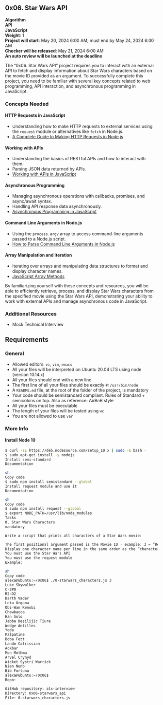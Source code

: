 ## 0x06. Star Wars API

**Algorithm**  
**API**  
**JavaScript**  
**Weight**: 1  
**Project will start**: May 20, 2024 6:00 AM, must end by May 24, 2024 6:00 AM  
**Checker will be released**: May 21, 2024 6:00 AM  
**An auto review will be launched at the deadline**

The “0x06. Star Wars API” project requires you to interact with an external API to fetch and display information about Star Wars characters based on the movie ID provided as an argument. To successfully complete this project, you need to be familiar with several key concepts related to web programming, API interaction, and asynchronous programming in JavaScript.

### Concepts Needed

#### HTTP Requests in JavaScript
- Understanding how to make HTTP requests to external services using the `request` module or alternatives like `fetch` in Node.js.
- [A Complete Guide to Making HTTP Requests in Node.js](#)

#### Working with APIs
- Understanding the basics of RESTful APIs and how to interact with them.
- Parsing JSON data returned by APIs.
- [Working with APIs in JavaScript](#)

#### Asynchronous Programming
- Managing asynchronous operations with callbacks, promises, and async/await syntax.
- Handling API response data asynchronously.
- [Asynchronous Programming in JavaScript](#)

#### Command Line Arguments in Node.js
- Using the `process.argv` array to access command-line arguments passed to a Node.js script.
- [How to Parse Command Line Arguments in Node.js](#)

#### Array Manipulation and Iteration
- Iterating over arrays and manipulating data structures to format and display character names.
- [JavaScript Array Methods](#)

By familiarizing yourself with these concepts and resources, you will be able to efficiently retrieve, process, and display Star Wars characters from the specified movie using the Star Wars API, demonstrating your ability to work with external APIs and manage asynchronous code in JavaScript.

### Additional Resources
- Mock Technical Interview

## Requirements

### General
- Allowed editors: `vi`, `vim`, `emacs`
- All your files will be interpreted on Ubuntu 20.04 LTS using node (version 10.14.x)
- All your files should end with a new line
- The first line of all your files should be exactly `#!/usr/bin/node`
- A `README.md` file, at the root of the folder of the project, is mandatory
- Your code should be semistandard compliant. Rules of Standard + semicolons on top. Also as reference: AirBnB style
- All your files must be executable
- The length of your files will be tested using `wc`
- You are not allowed to use `var`

### More Info

#### Install Node 10
```sh
$ curl -sL https://deb.nodesource.com/setup_10.x | sudo -E bash -
$ sudo apt-get install -y nodejs
Install semi-standard
Documentation

sh
Copy code
$ sudo npm install semistandard --global
Install request module and use it
Documentation

sh
Copy code
$ sudo npm install request --global
$ export NODE_PATH=/usr/lib/node_modules
Tasks
0. Star Wars Characters
mandatory

Write a script that prints all characters of a Star Wars movie:

The first positional argument passed is the Movie ID - example: 3 = “Return of the Jedi”
Display one character name per line in the same order as the “characters” list in the /films/ endpoint
You must use the Star Wars API
You must use the request module
Example:

sh
Copy code
alexa@ubuntu:~/0x06$ ./0-starwars_characters.js 3
Luke Skywalker
C-3PO
R2-D2
Darth Vader
Leia Organa
Obi-Wan Kenobi
Chewbacca
Han Solo
Jabba Desilijic Tiure
Wedge Antilles
Yoda
Palpatine
Boba Fett
Lando Calrissian
Ackbar
Mon Mothma
Arvel Crynyd
Wicket Systri Warrick
Nien Nunb
Bib Fortuna
alexa@ubuntu:~/0x06$
Repo:

GitHub repository: alx-interview
Directory: 0x06-starwars_api
File: 0-starwars_characters.js
